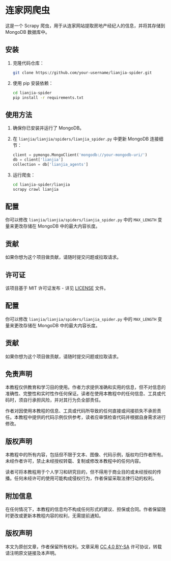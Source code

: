 # 连家网爬虫

这是一个 Scrapy 爬虫，用于从连家网站提取房地产经纪人的信息，并将其存储到 MongoDB 数据库中。

## 安装

1. 克隆代码仓库：

    ```bash
    git clone https://github.com/your-username/lianjia-spider.git
    ```

2. 使用 pip 安装依赖：

    ```bash
    cd lianjia-spider
    pip install -r requirements.txt
    ```

## 使用方法

1. 确保你已安装并运行了 MongoDB。
2. 在 `lianjia/lianjia/spiders/lianjia_spider.py` 中更新 MongoDB 连接细节：
    ```python
    client = pymongo.MongoClient('mongodb://your-mongodb-uri/')
    db = client['lianjia']
    collection = db['lianjia_agents']
    ```

3. 运行爬虫：
   
    ```bash
    cd lianjia-spider/lianjia
    scrapy crawl lianjia
    ```

## 配置

你可以修改 `lianjia/lianjia/spiders/lianjia_spider.py` 中的 `MAX_LENGTH` 变量来更改存储在 MongoDB 中的最大内容长度。

## 贡献

如果你想为这个项目做贡献，请随时提交问题或拉取请求。

## 许可证

该项目基于 MIT 许可证发布 - 详见 [LICENSE](LICENSE) 文件。

## 配置

你可以修改 `lianjia/lianjia/spiders/lianjia_spider.py` 中的 `MAX_LENGTH` 变量来更改存储在 MongoDB 中的最大内容长度。

## 贡献

如果你想为这个项目做贡献，请随时提交问题或拉取请求。

## 免责声明

本教程仅供教育和学习目的使用。作者力求提供准确和实用的信息，但不对信息的准确性、完整性和实时性作任何保证。读者在使用本教程中的任何信息、工具或代码时，须自行承担风险，并对其行为负全部责任。

作者对因使用本教程的信息、工具或代码所导致的任何直接或间接损失不承担责任。本教程中提供的代码示例仅供参考，读者应审慎检查代码并根据自身需求进行修改。

## 版权声明

本教程中的所有内容，包括但不限于文本、图像、代码示例，版权均归作者所有。未经作者许可，禁止未经授权转载、复制或修改本教程中的任何内容。

读者可将本教程用于个人学习和研究目的，但不得用于商业目的或未经授权的传播。任何未经许可的使用可能构成侵权行为，作者保留采取法律行动的权利。

## 附加信息

在任何情况下，本教程的信息均不构成任何形式的建议、担保或合同。作者保留随时更改或更新本教程内容的权利，无需提前通知。

## 版权声明

本文为原创文章，作者保留所有权利。文章采用 [CC 4.0 BY-SA](https://creativecommons.org/licenses/by-sa/4.0/deed.zh) 许可协议，转载请注明原文链接及本声明。
